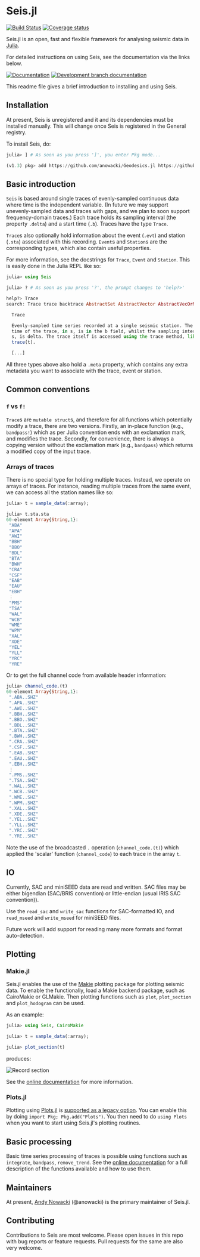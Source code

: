 # Seis.jl

[![Build Status](https://github.com/anowacki/Seis.jl/workflows/CI/badge.svg)](https://github.com/anowacki/Seis.jl/actions)
[![Coverage status](https://codecov.io/gh/anowacki/Seis.jl/branch/master/graph/badge.svg?token=zBaHNJLxRk)](https://codecov.io/gh/anowacki/Seis.jl)

Seis.jl is an open, fast and flexible framework for analysing seismic
data in [Julia](https://julialang.org).

For detailed instructions on using Seis, see the documentation via the
links below.

[![Documentation](https://img.shields.io/badge/docs-stable-blue.svg)](https://anowacki.github.io/Seis.jl/stable)
[![Development branch documentation](https://img.shields.io/badge/docs-dev-blue.svg)](https://anowacki.github.io/Seis.jl/dev)

This readme file gives a brief introduction to installing and using
Seis.

## Installation

At present, Seis is unregistered and it and its dependencies must be
installed manually.  This will change once Seis is registered in
the General registry.

To install Seis, do:

```julia
julia> ] # As soon as you press ']', you enter Pkg mode...

(v1.3) pkg> add https://github.com/anowacki/Geodesics.jl https://github.com/anowacki/Seis.jl
```

## Basic introduction

`Seis` is based around single traces of evenly-sampled continuous data where
time is the independent variable.  (In future we may support unevenly-sampled
data and traces with gaps, and we plan to soon support frequency-domain traces.)
Each trace holds its sampling interval (the property `.delta`) and a start time
(`.b`).  Traces have the type `Trace`.

`Trace`s also optionally hold information about the event (`.evt`) and station
(`.sta`) associated with this recording.  `Event`s and `Station`s are the
corresponding types, which also contain useful properties.

For more information, see the docstrings for `Trace`, `Event` and `Station`.
This is easily done in the Julia REPL like so:

```julia
julia> using Seis

julia> ? # As soon as you press '?', the prompt changes to 'help?>'

help?> Trace
search: Trace trace backtrace AbstractSet AbstractVector AbstractVecOrMat

  Trace

  Evenly-sampled time series recorded at a single seismic station. The start
  time of the trace, in s, is in the b field, whilst the sampling interval, in
  s, is delta. The trace itself is accessed using the trace method, like
  trace(t).

  [...]
```

All three types above also hold a `.meta` property, which contains any extra
metadata you want to associate with the trace, event or station.

## Common conventions

### `f` vs `f!`
`Trace`s are `mutable struct`s, and therefore for all functions which
potentially modify a trace, there are two versions.  Firstly, an in-place
function (e.g., `bandpass!`) which as per Julia convention ends with an
exclamation mark, and modifies the trace.  Secondly, for convenience, there
is always a copying version without the exclamation mark (e.g., `bandpass`)
which returns a modified copy of the input trace.

### Arrays of traces
There is no special type for holding multiple traces.  Instead, we operate
on arrays of traces.  For instance, reading multiple traces from the same
event, we can access all the station names like so:

```julia
julia> t = sample_data(:array);

julia> t.sta.sta
60-element Array{String,1}:
 "ABA"
 "APA"
 "AWI"
 "BBH"
 "BBO"
 "BDL"
 "BTA"
 "BWH"
 "CRA"
 "CSF"
 "EAB"
 "EAU"
 "EBH"
 ⋮    
 "PMS"
 "TSA"
 "WAL"
 "WCB"
 "WME"
 "WPM"
 "XAL"
 "XDE"
 "YEL"
 "YLL"
 "YRC"
 "YRE"
```

Or to get the full channel code from available header information:

```julia
julia> channel_code.(t)
60-element Array{String,1}:
 ".ABA..SHZ"
 ".APA..SHZ"
 ".AWI..SHZ"
 ".BBH..SHZ"
 ".BBO..SHZ"
 ".BDL..SHZ"
 ".BTA..SHZ"
 ".BWH..SHZ"
 ".CRA..SHZ"
 ".CSF..SHZ"
 ".EAB..SHZ"
 ".EAU..SHZ"
 ".EBH..SHZ"
 ⋮          
 ".PMS..SHZ"
 ".TSA..SHZ"
 ".WAL..SHZ"
 ".WCB..SHZ"
 ".WME..SHZ"
 ".WPM..SHZ"
 ".XAL..SHZ"
 ".XDE..SHZ"
 ".YEL..SHZ"
 ".YLL..SHZ"
 ".YRC..SHZ"
 ".YRE..SHZ"
```

Note the use of the broadcasted `.` operation (`channel_code.(t)`) which applied
the 'scalar' function (`channel_code`) to each trace in the array `t`.

## IO

Currently, SAC and miniSEED data are read and written.
SAC files may be either bigendian
(SAC/BRIS convention) or little-endian (usual IRIS SAC convention)).

Use the `read_sac` and `write_sac` functions for SAC-formatted IO,
and `read_mseed` and `write_mseed` for miniSEED files.

Future work will add support for reading many more formats and format
auto-detection.

## Plotting

### Makie.jl
Seis.jl enables the use of the [Makie](https://docs.makie.org/stable/)
plotting package for plotting seismic data.  To enable the functionaliy,
load a Makie backend package, such as CairoMakie or GLMakie.  Then
plotting functions such as `plot`, `plot_section` and `plot_hodogram`
can be used.

As an example:

```julia
julia> using Seis, CairoMakie

julia> t = sample_data(:array);

julia> plot_section(t)
```

produces:

![Record section](docs/images/record_section.jpg)

See the [online documentation](https://anowacki.github.io/Seis.jl/dev/plotting-makie/) for more information.

### Plots.jl
Plotting using [Plots.jl](https://github.com/JuliaPlots/Plots.jl) is
[supported as a legacy option](https://anowacki.github.io/Seis.jl/dev/plotting-plots/).
You can enable this by doing `import Pkg; Pkg.add("Plots")`.  You then need
to do `using Plots` when you want to start using Seis.jl's plotting routines.

## Basic processing

Basic time series processing of traces is possible using functions such as
`integrate`, `bandpass`, `remove_trend`.  See the
[online documentation](https://anowacki.github.io/Seis.jl/dev/manual/)
for a full description of the functions available and how to use them.

## Maintainers

At present, [Andy Nowacki](mailto:a.nowacki@leeds.ac.uk) (@anowacki) is
the primary maintainer of Seis.jl.

## Contributing

Contributions to Seis are most welcome.  Please open issues in this
repo with bug reports or feature requests.  Pull requests for the same
are also very welcome.
